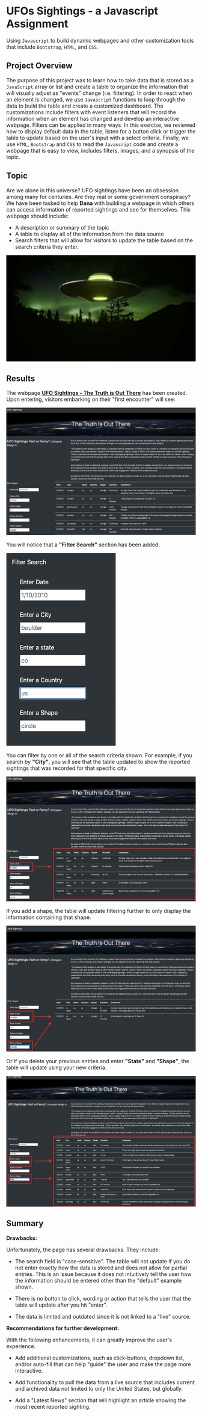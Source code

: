 # UFOs Sightings - a Javascript Assignment

Using `Javascript` to build dynamic webpages and other customization tools that include `Bootstrap`, `HTML`, and `CSS`.

## Project Overview

The purpose of this project was to learn how to take data that is stored as a `JavaScript` array or list and create a table to organize the information that will visually adjust as "events" change (i.e. filtering). In order to react when an element is changed, we use `Javascript` functions to loop through the data to build the table and create a customized dashboard. The customizations include filters with event listeners that will record the information when an element has changed and develop an interactive webpage. Filters can be applied in many ways. In this exercise, we reviewed how to display default data in the table, listen for a button click or trigger the table to update based on the user's input with a select criteria. Finally, we use `HTML`, `Bootstrap` and `CSS` to read the `Javascript` code and create a webpage that is easy to view, includes filters, images, and a synopsis of the topic.

## Topic

Are we alone in this universe? UFO sightings have been an obsession among many for centuries. Are they real or some government conspiracy? We have been tasked to help **Dana** with building a webpage in which others can access information of reported sightings and see for themselves. This webpage should include:

* A description or summary of the topic 
* A table to display all of the information from the data source
* Search filters that will allow for visitors to update the table based on the search criteria they enter.    

![UFO](https://github.com/amylio/UFOs/blob/main/static/images/UFOimage.jpg)

## Results

The webpage **[UFO Sightings - The Truth is Out There](https://amylio.github.io/UFOs/)** has been created. Upon entering, visitors embarking on their "first encounter" will see:

![webpage](https://github.com/amylio/UFOs/blob/main/static/images/finalwebpage.png)

You will notice that a **"Filter Search"** section has been added. 

![filter](https://github.com/amylio/UFOs/blob/main/static/images/Filtertable.png)

You can filter by one or all of the search criteria shown. For example, if you search by **"City"**, you will see that the table updated to show the reported sightings that was recorded for that specific city.

![filtercity](https://github.com/amylio/UFOs/blob/main/static/images/FilterCity.png)

If you add a shape, the table will update filtering further to only display the information containing that shape.

![filtercityshape](https://github.com/amylio/UFOs/blob/main/static/images/filtercityshape.png)

Or if you delete your previous entries and enter **"State"** and **"Shape"**, the table will update using your new criteria.

![filterstateshape](https://github.com/amylio/UFOs/blob/main/static/images/filterstateshape.png)

## Summary

**Drawbacks:**

Unfortunately, the page has several drawbacks. They include:

* The search field is "case-sensitive". The table will not update if you do not enter exactly how the data is stored and does not allow for partial entries. This is an issue because it does not intuitively tell the user how the information should be entered other than the "default" example shown. 

* There is no button to click, wording or action that tells the user that the table will update after you hit "enter".

* The data is limited and outdated since it is not linked to a "live" source.

**Recommendations for further development:**

With the following enhancements, it can greatly improve the user's experience.

* Add additional customizations, such as click-buttons, dropdown list, and/or auto-fill that can help "guide" the user and make the page more interactive.

* Add functionality to pull the data from a live source that includes current and archived data not limited to only the United States, but globally.

* Add a "Latest News" section that will highlight an article showing the most recent reported sighting.
 
